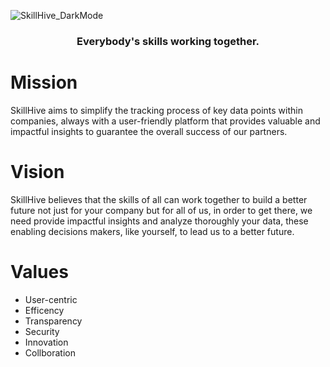 ![SkillHive_DarkMode](https://github.com/moraleslc/SkillHive/blob/main/Logos/2xSkillHive_DarkMode.png?raw=true)

<h3 align="center">
    Everybody's skills working together.
</h3>

<h1>Mission</h1>
<p>
SkillHive aims to simplify the tracking process of  key data points within companies, always with a user-friendly platform that provides valuable and impactful insights to guarantee the overall success of our partners.
</p>


<h1>Vision</h1>
<p>
SkillHive believes that the skills of all can work together to build a better future not just for your company but for all of us, in order to get there, we need provide impactful insights and analyze thoroughly your data, these enabling decisions makers, like yourself, to lead us to a better future.
</p>

<h1>Values</h1>
<ul>
  <li>User-centric</li>
  <li>Efficency</li>
  <li>Transparency</li>
  <li>Security</li>
  <li>Innovation</li>
  <li>Collboration</li>
</ul>
